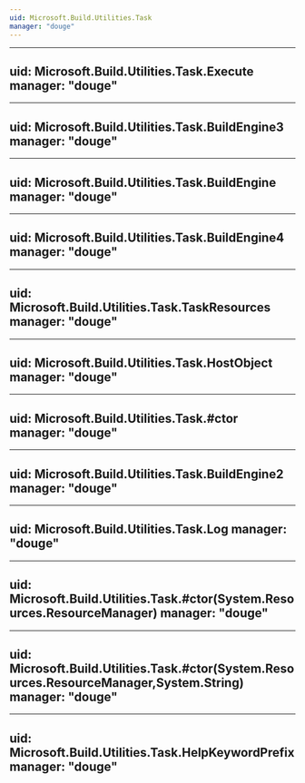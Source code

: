 ```yaml
---
uid: Microsoft.Build.Utilities.Task
manager: "douge"
---
```


---
uid: Microsoft.Build.Utilities.Task.Execute
manager: "douge"
---

---
uid: Microsoft.Build.Utilities.Task.BuildEngine3
manager: "douge"
---

---
uid: Microsoft.Build.Utilities.Task.BuildEngine
manager: "douge"
---

---
uid: Microsoft.Build.Utilities.Task.BuildEngine4
manager: "douge"
---

---
uid: Microsoft.Build.Utilities.Task.TaskResources
manager: "douge"
---

---
uid: Microsoft.Build.Utilities.Task.HostObject
manager: "douge"
---

---
uid: Microsoft.Build.Utilities.Task.#ctor
manager: "douge"
---

---
uid: Microsoft.Build.Utilities.Task.BuildEngine2
manager: "douge"
---

---
uid: Microsoft.Build.Utilities.Task.Log
manager: "douge"
---

---
uid: Microsoft.Build.Utilities.Task.#ctor(System.Resources.ResourceManager)
manager: "douge"
---

---
uid: Microsoft.Build.Utilities.Task.#ctor(System.Resources.ResourceManager,System.String)
manager: "douge"
---

---
uid: Microsoft.Build.Utilities.Task.HelpKeywordPrefix
manager: "douge"
---
